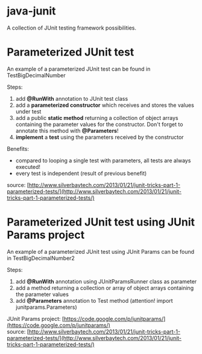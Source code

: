 java-junit
==========

A collection of JUnit testing framework possibilities.

# Parameterized JUnit test

An example of a parameterized JUnit test can be found in TestBigDecimalNumber  

Steps:  
1. add **@RunWith** annotation to JUnit test class  
2. add a **parameterized constructor** which receives and stores the values under test  
3. add a public **static method** returning a collection of object arrays containing the parameter values for the constructor.  Don't forget to annotate this method with **@Parameters**!  
4. **implement** a **test** using the parameters received by the constructor  
  
Benefits:
- compared to looping a single test with parameters, all tests are always executed!  
- every test is independent (result of previous benefit)  
  
source: [http://www.silverbaytech.com/2013/01/21/junit-tricks-part-1-parameterized-tests/](http://www.silverbaytech.com/2013/01/21/junit-tricks-part-1-parameterized-tests/)  
  
# Parameterized JUnit test using JUnit Params project  
  
An example of a parameterized JUnit test using JUnit Params can be found in TestBigDecimalNumber2
  
Steps:  
1. add **@RunWith** annotation using JUnitParamsRunner class as parameter  
2. add a method returning a collection or array of object arrays containing the parameter values  
3. add **@Parameters** annotation to Test method (attention! import junitparams.Parameters)  
  
JUnit Params project: [https://code.google.com/p/junitparams/](https://code.google.com/p/junitparams/)  
source: [http://www.silverbaytech.com/2013/01/21/junit-tricks-part-1-parameterized-tests/](http://www.silverbaytech.com/2013/01/21/junit-tricks-part-1-parameterized-tests/)  
